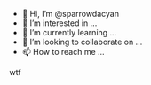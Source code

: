 - 👋 Hi, I’m @sparrowdacyan
- 👀 I’m interested in ...
- 🌱 I’m currently learning ...
- 💞️ I’m looking to collaborate on ...
- 📫 How to reach me ...

<!---
sparrowdacyan/sparrowdacyan is a ✨ special ✨ repository because its `README.md` (this file) appears on your GitHub profile.
You can click the Preview link to take a look at your changes.
--->
wtf 
